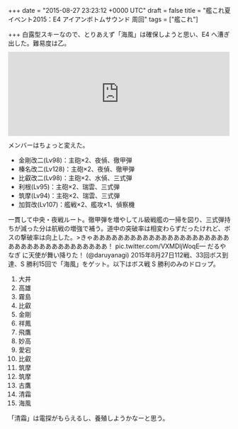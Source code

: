 
+++
date = "2015-08-27 23:23:12 +0000 UTC"
draft = false
title = "艦これ夏イベント2015：E4 アイアンボトムサウンド 周回"
tags = ["艦これ"]

+++
白露型スキーなので、とりあえず「海風」は確保しようと思い、E4 へ漕ぎ出した。難易度は乙。<iframe src="https://hatenablog-parts.com/embed?url=https%3A%2F%2Fblog.daruyanagi.jp%2Fentry%2F2015%2F08%2F18%2F230230" title="艦これ夏イベント2015：E4 アイアンボトムサウンド - だるろぐ" class="embed-card embed-blogcard" scrolling="no" frameborder="0" style="display: block; width: 100%; height: 190px; max-width: 500px; margin: 10px 0px;"></iframe>メンバーはちょっと変えた。

<ul>
<li>金剛改二(Lv98)：主砲×2、夜偵、徹甲弾</li>
<li>榛名改二(Lv128)：主砲×2、夜偵、徹甲弾</li>
<li>比叡改二(Lv98)：主砲×2、水偵、三式弾</li>
<li>利根(Lv95)：主砲×2、瑞雲、三式弾</li>
<li>筑摩(Lv94)：主砲×2、瑞雲、三式弾</li>
<li>加賀改(Lv107)：艦戦×2、艦攻×1、偵察機</li>
</ul>一貫して中央・夜戦ルート。徹甲弾を増やしてル級戦艦の一掃を図り、三式弾持ちが減った分は航戦の増強で補う。道中の突破率は相変わらずだったけれど、ボスの撃破率は向上した。>きゃああああああああああああああああああああああああああああああああああああああ！ pic.twitter.com/VXMDljWoqE— だるやなぎ に天使が舞い降りた！ (@daruyanagi) 2015年8月27日<script async="" src="https://platform.twitter.com/widgets.js" charset="utf-8"></script>112戦、33回ボス到達、S 勝利15回で「海風」をゲット。以下はボス戦 S 勝利のみのドロップ。

<ol>
<li>大井</li>
<li>高雄</li>
<li>霧島</li>
<li>比叡</li>
<li>金剛</li>
<li>祥鳳</li>
<li>飛鷹</li>
<li>妙高</li>
<li>愛宕</li>
<li>比叡</li>
<li>筑摩</li>
<li>筑摩</li>
<li>古鷹</li>
<li>清霜</li>
<li>海風</li>
</ol>「清霜」は電探がもらえるし、養殖しようかなーと思う。


